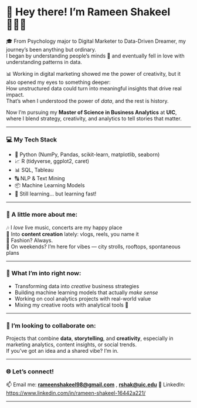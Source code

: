 # 💫 Hey there! I’m Rameen Shakeel 💁🏽‍♀️

🎓 From Psychology major to Digital Marketer to Data-Driven Dreamer, my journey’s been anything but ordinary.  
I began by understanding people’s minds 🧠 and eventually fell in love with understanding patterns in data.  

📊 Working in digital marketing showed me the power of creativity, but it also opened my eyes to something deeper:  
How unstructured data could turn into meaningful insights that drive real impact.  
That’s when I understood the power of *data*, and the rest is history.  

Now I’m pursuing my **Master of Science in Business Analytics** at **UIC**, where I blend strategy, creativity, and analytics to tell stories that matter.

---

### 💻 My Tech Stack

- 🐍 Python (NumPy, Pandas, scikit-learn, matplotlib, seaborn)
- 📈 R (tidyverse, ggplot2, caret)
- 📊 SQL, Tableau
- 🔠 NLP & Text Mining
- 📦 Machine Learning Models
- 🧠 Still learning… but learning fast!

---

### 🎀 A little more about me:

🎶 I *love* live music, concerts are my happy place  
🎥 Into **content creation** lately: vlogs, reels, you name it  
👗 Fashion? Always.  
🌸 On weekends? I’m here for vibes — city strolls, rooftops, spontaneous plans

---

### 📌 What I’m into right now:

- Transforming data into *creative* business strategies  
- Building machine learning models that actually *make sense*  
- Working on cool analytics projects with real-world value  
- Mixing my creative roots with analytical tools 🌱

---

### 🤝 I’m looking to collaborate on:
Projects that combine **data**, **storytelling**, and **creativity**, especially in marketing analytics, content insights, or social trends.  
If you’ve got an idea and a shared vibe? I’m in.

---

### 🌐 Let’s connect!

📫 Email me: **rameenshakeel98@gmail.com** , **rshak@uic.edu**
💼 LinkedIn: https://www.linkedin.com/in/rameen-shakeel-16442a221/

---

